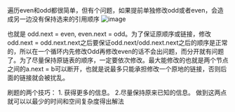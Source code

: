 
遍历even和odd都很简单，但有个问题，如果提前单独修改odd或者even，会造成另一边没有保持选来的引用顺序
![image](https://user-images.githubusercontent.com/13762187/152704353-3810e694-84c9-4fd5-81d4-b8ac9539a2a8.png)

也就是 odd.next = even, even.next = odd。为了保证原顺序或链接，修改odd.next = odd.next.next之后要保证odd.next/odd.next.next之后的顺序是正常的，所以在一个循环内先修改Odd再修改even的话不会出问题，而分开就有问题了。为了尽量保持原链表的顺序，一定要依次修改。最大能修改的也就是两个节点之间的a.next = b可以断开，也就是说最多只能承担修改一个原地的链接，否则后面的链接就会被扰乱。

刷题的两个技巧： 1. 获得更多的信息。 2.尽量保持原来已知的信息。 做到这两点就可以以最少的时间和空间复杂度得出解法
